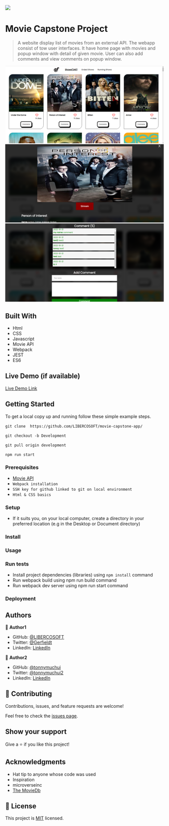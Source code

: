 ![](https://img.shields.io/badge/Microverse-blueviolet)

# Movie Capstone Project

> A website display list of movies from an external API. The webapp consist of tow user interfaces. It have home page with movies and popup window with detail of given movie. User can also add comments and view comments on popup window.

![](./src/assets/images/movie.png)
![](./src/assets/images/movie0.png)
![](./src/assets/images/movie1.png)

## Built With

- Html
- CSS
- Javascript
- Movie API
- Webpack
- JEST
- ES6

## Live Demo (if available)

[Live Demo Link]( https://libercosoft.github.io/movie-capstone-app/dist/)

## Getting Started

To get a local copy up and running follow these simple example steps.

```
git clone  https://github.com/LIBERCOSOFT/movie-capstone-app/
```

```
git checkout -b Development
```

```
git pull origin development
```

```
npm run start
```

### Prerequisites

- [Movie API](https://api.tvmaze.com/shows)
- `Webpack installation`
- `SSH key for github linked to git on local environment`
- `Html & CSS basics`

### Setup

- If it suits you, on your local computer, create a directory in your preferred location (e.g in the Desktop or Document directory)

### Install

### Usage

### Run tests

- Install project dependencies (libraries) using `npm install` command
- Run webpack build using npm run build command
- Run webpack dev server using npm run start command

### Deployment

## Authors

👤 **Author1**

- GitHub: [@LIBERCOSOFT](https://github.com/LIBERCOSOFT)
- Twitter: [@Gerfieldt](https://twitter.com/Gerfieldt)
- LinkedIn: [LinkedIn](https://linkedin.com/in/linkedinhandle)

👤 **Author2**

- GitHub: [@tonnymuchui](https://github.com/tonnymuchui)
- Twitter: [@tonnymuchui2](https://twitter.com/tonnymuchui2)
- LinkedIn: [LinkedIn](https://www.linkedin.com/in/tonny-muchui-murungi-9b549a174/)

## 🤝 Contributing

Contributions, issues, and feature requests are welcome!

Feel free to check the [issues page](../../issues/).

## Show your support

Give a ⭐️ if you like this project!

## Acknowledgments

- Hat tip to anyone whose code was used
- Inspiration
- microverseinc
- [The MovieDb](https://api.tvmaze.com/shows/)

## 📝 License

This project is [MIT](./MIT.md) licensed.
